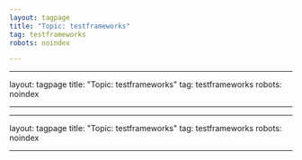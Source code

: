 ```yaml
---
layout: tagpage
title: "Topic: testframeworks"
tag: testframeworks
robots: noindex

---
```

---
layout: tagpage
title: "Topic: testframeworks"
tag: testframeworks
robots: noindex

---
---
layout: tagpage
title: "Topic: testframeworks"
tag: testframeworks
robots: noindex

---
